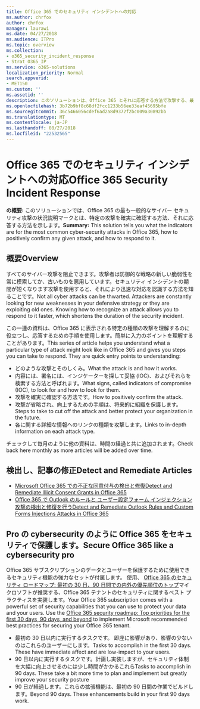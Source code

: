 ```yaml
---
title: Office 365 でのセキュリティ インシデントへの対応
ms.author: chrfox
author: chrfox
manager: laurawi
ms.date: 04/27/2018
ms.audience: ITPro
ms.topic: overview
ms.collection:
- o365_security_incident_response
- Strat_O365_IP
ms.service: o365-solutions
localization_priority: Normal
search.appverid:
- MET150
ms.custom: ''
ms.assetid: ''
description: このソリューションは、Office 365 とそれに応答する方法で攻撃する、最も一般的なサイバー ・ セキュリティのようになります
ms.openlocfilehash: 3b72b9bf8c68df2fcc1233b56ee33eaf45695bfe
ms.sourcegitcommit: 36c5466056cdef6ad2a8d9372f2bc009a30892bb
ms.translationtype: MT
ms.contentlocale: ja-JP
ms.lasthandoff: 08/27/2018
ms.locfileid: "22532565"
---
```

# <a name="office-365-security-incident-response"></a><span data-ttu-id="548cc-103">Office 365 でのセキュリティ インシデントへの対応</span><span class="sxs-lookup"><span data-stu-id="548cc-103">Office 365 Security Incident Response</span></span>

 <span data-ttu-id="548cc-104">**の概要:** このソリューションでは、Office 365 の最も一般的なサイバー セキュリティ攻撃の状況説明マークとは、特定の攻撃を確実に確認する方法、それに応答する方法を示します。</span><span class="sxs-lookup"><span data-stu-id="548cc-104">**Summary:** This solution tells you what the indicators are for the most common cyber-security attacks in Office 365, how to positively confirm any given attack, and how to respond to it.</span></span>
  
## <a name="overview"></a><span data-ttu-id="548cc-105">概要</span><span class="sxs-lookup"><span data-stu-id="548cc-105">Overview</span></span>
<span data-ttu-id="548cc-p101">すべてのサイバー攻撃を阻止できます。攻撃者は防御的な戦略の新しい脆弱性を常に模索してか、古いものを悪用しています。セキュリティ インシデントの期間が短くなります攻撃を使用すると、それにより迅速な対応を認識する方法を知ることです。</span><span class="sxs-lookup"><span data-stu-id="548cc-p101">Not all cyber attacks can be thwarted. Attackers are constantly looking for new weaknesses in your defensive strategy or they are exploiting old ones. Knowing how to recognize an attack allows you to respond to it faster, which shortens the duration of the security incident.</span></span>

<span data-ttu-id="548cc-p102">この一連の資料は、Office 365 に表示される特定の種類の攻撃を理解するのに役立つし、応答するための手順を使用します。簡単に入力のポイントを理解することがあります。</span><span class="sxs-lookup"><span data-stu-id="548cc-p102">This series of article helps you understand what a particular type of attack might look like in Office 365 and gives you steps you can take to respond. They are quick entry points to understanding:</span></span>
 
- <span data-ttu-id="548cc-111">どのような攻撃とそのしくみ。</span><span class="sxs-lookup"><span data-stu-id="548cc-111">What the attack is and how it works.</span></span>
- <span data-ttu-id="548cc-112">内容には、署名には、インジケーターを探して妥協 (IOC)、およびそれらを検索する方法と呼ばれます。</span><span class="sxs-lookup"><span data-stu-id="548cc-112">What signs, called indicators of compromise (IOC), to look for and how to look for them.</span></span>
- <span data-ttu-id="548cc-113">攻撃を確実に確認する方法です。</span><span class="sxs-lookup"><span data-stu-id="548cc-113">How to positively confirm the attack.</span></span>
- <span data-ttu-id="548cc-114">攻撃が省略され、向上するための手順は、将来的に組織を保護します。</span><span class="sxs-lookup"><span data-stu-id="548cc-114">Steps to take to cut off the attack and better protect your organization in the future.</span></span>
- <span data-ttu-id="548cc-115">各に関する詳細な情報へのリンクの種類を攻撃します。</span><span class="sxs-lookup"><span data-stu-id="548cc-115">Links to in-depth information on each attack type.</span></span>

<span data-ttu-id="548cc-116">チェックして毎月のように他の資料は、時間の経過と共に追加されます。</span><span class="sxs-lookup"><span data-stu-id="548cc-116">Check back here monthly as more articles will be added over time.</span></span>

## <a name="detect-and-remediate-articles"></a><span data-ttu-id="548cc-117">検出し、記事の修正</span><span class="sxs-lookup"><span data-stu-id="548cc-117">Detect and Remediate Articles</span></span>
- [<span data-ttu-id="548cc-118">Microsoft Office 365 での不正な同意付与の検出と修復</span><span class="sxs-lookup"><span data-stu-id="548cc-118">Detect and Remediate Illicit Consent Grants in Office 365</span></span>](detect-and-remediate-illicit-consent-grants.md)
- [<span data-ttu-id="548cc-119">Office 365 で Outlook のルールと ユーザー設定フォーム インジェクション攻撃の検出と修復を行う</span><span class="sxs-lookup"><span data-stu-id="548cc-119">Detect and Remediate Outlook Rules and Custom Forms Injections Attacks in Office 365</span></span>](detect-and-remediate-outlook-rules-forms-attack.md)
 
## <a name="secure-office-365-like-a-cybersecurity-pro"></a><span data-ttu-id="548cc-120">Pro の cybersecurity のように Office 365 をセキュリティで保護します。</span><span class="sxs-lookup"><span data-stu-id="548cc-120">Secure Office 365 like a cybersecurity pro</span></span>
<span data-ttu-id="548cc-p103">Office 365 サブスクリプションのデータとユーザーを保護するために使用できるセキュリティ機能の強力なセットが付属します。 使用、 [Office 365 のセキュリティ ロードマップ: 最初の 30 日、90 日間での内外の優先順位のトップ](https://support.office.com/article/Office-365-security-roadmap-Top-priorities-for-the-first-30-days-90-days-and-beyond-28c86a1c-e4dd-4aad-a2a6-c768a21cb352)マイクロソフトが推奨する、Office 365 テナントのセキュリティに関するベスト プラクティスを実装します。</span><span class="sxs-lookup"><span data-stu-id="548cc-p103">Your Office 365 subscription comes with a powerful set of security capabilities that you can use to protect your data and your users.  Use the [Office 365 security roadmap: Top priorities for the first 30 days, 90 days, and beyond](https://support.office.com/article/Office-365-security-roadmap-Top-priorities-for-the-first-30-days-90-days-and-beyond-28c86a1c-e4dd-4aad-a2a6-c768a21cb352) to implement Microsoft recommended best practices for securing your Office 365 tenant.</span></span>
- <span data-ttu-id="548cc-p104">最初の 30 日以内に実行するタスクです。 即座に影響があり、影響の少ないのはこれらのユーザーにします。</span><span class="sxs-lookup"><span data-stu-id="548cc-p104">Tasks to accomplish in the first 30 days.  These have immediate affect and are low-impact to your users.</span></span>
- <span data-ttu-id="548cc-p105">90 日以内に実行するタスクです。計画し実装しますが、セキュリティ体制を大幅に向上させるのには少し時間がかかるこれら</span><span class="sxs-lookup"><span data-stu-id="548cc-p105">Tasks to accomplish in 90 days. These take a bit more time to plan and implement but greatly improve your security posture</span></span>
- <span data-ttu-id="548cc-p106">90 日が経過します。これらの拡張機能は、最初の 90 日間の作業でビルドします。</span><span class="sxs-lookup"><span data-stu-id="548cc-p106">Beyond 90 days. These enhancements build in your first 90 days work.</span></span>






